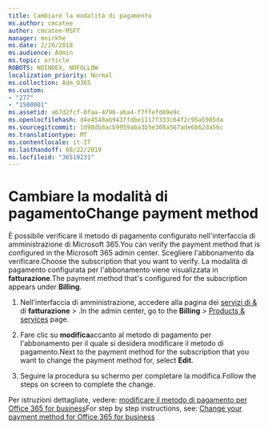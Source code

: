 ```yaml
---
title: Cambiare la modalità di pagamento
ms.author: cmcatee
author: cmcatee-MSFT
manager: mnirkhe
ms.date: 2/20/2018
ms.audience: Admin
ms.topic: article
ROBOTS: NOINDEX, NOFOLLOW
localization_priority: Normal
ms.collection: Adm_O365
ms.custom:
- "277"
- "1500001"
ms.assetid: a67d2fcf-0faa-4796-a6a4-f7ffefd89e9c
ms.openlocfilehash: d4e4548ab943ffdbe1117f333c64f2c95a5985da
ms.sourcegitcommit: 1d98db8acb9959aba3b5e308a567ade6b62da56c
ms.translationtype: MT
ms.contentlocale: it-IT
ms.lasthandoff: 08/22/2019
ms.locfileid: "36519231"
---
```

# <a name="change-payment-method"></a><span data-ttu-id="4691a-102">Cambiare la modalità di pagamento</span><span class="sxs-lookup"><span data-stu-id="4691a-102">Change payment method</span></span>

<span data-ttu-id="4691a-103">È possibile verificare il metodo di pagamento configurato nell'interfaccia di amministrazione di Microsoft 365.</span><span class="sxs-lookup"><span data-stu-id="4691a-103">You can verify the payment method that is configured in the Microsoft 365 admin center.</span></span> <span data-ttu-id="4691a-104">Scegliere l'abbonamento da verificare.</span><span class="sxs-lookup"><span data-stu-id="4691a-104">Choose the subscription that you want to verify.</span></span> <span data-ttu-id="4691a-105">La modalità di pagamento configurata per l'abbonamento viene visualizzata in **fatturazione**.</span><span class="sxs-lookup"><span data-stu-id="4691a-105">The payment method that's configured for the subscription appears under **Billing**.</span></span> 
  
1. <span data-ttu-id="4691a-106">Nell'interfaccia di amministrazione, accedere alla pagina dei [servizi di &](https://go.microsoft.com/fwlink/p/?linkid=842054) di **fatturazione** \> .</span><span class="sxs-lookup"><span data-stu-id="4691a-106">In the admin center, go to the **Billing** \> [Products & services](https://go.microsoft.com/fwlink/p/?linkid=842054) page.</span></span>

2. <span data-ttu-id="4691a-107">Fare clic su **modifica**accanto al metodo di pagamento per l'abbonamento per il quale si desidera modificare il metodo di pagamento.</span><span class="sxs-lookup"><span data-stu-id="4691a-107">Next to the payment method for the subscription that you want to change the payment method for, select **Edit**.</span></span>

3. <span data-ttu-id="4691a-108">Seguire la procedura su schermo per completare la modifica.</span><span class="sxs-lookup"><span data-stu-id="4691a-108">Follow the steps on screen to complete the change.</span></span>

<span data-ttu-id="4691a-109">Per istruzioni dettagliate, vedere: [modificare il metodo di pagamento per Office 365 for business](https://docs.microsoft.com/office365/admin/subscriptions-and-billing/change-payment-method)</span><span class="sxs-lookup"><span data-stu-id="4691a-109">For step by step instructions, see: [Change your payment method for Office 365 for business](https://docs.microsoft.com/office365/admin/subscriptions-and-billing/change-payment-method)</span></span>
